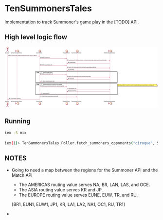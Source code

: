 # TenSummonersTales

Implementation to track Summoner's game play in the [TODO] API.

## High level logic flow

![Polling Sequence](./docs/poller_sequence.svg)

## Running

```bash
iex -S mix

iex(1)> TenSummonersTales.Poller.fetch_summoners_opponents("ciroque", 500)
```



## NOTES
- Going to need a map between the regions for the Summoner API and the Match API
  - The AMERICAS routing value serves NA, BR, LAN, LAS, and OCE. 
  - The ASIA routing value serves KR and JP. 
  - The EUROPE routing value serves EUNE, EUW, TR, and RU.
  
  [BR1, EUN1, EUW1, JP1, KR, LA1, LA2, NA1, OC1, RU, TR1]
- 
